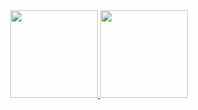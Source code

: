 <div align="center">
  <a href="https://github.com/Madu-dev">
  <img height="140em" src="https://github-readme-stats.vercel.app/api?username=Madu-dev&show_icons=true&theme=dark&include_all_commits=true&count_private=true"/>
  <img height="140em" src="https://github-readme-stats.vercel.app/api/top-langs/?username=Madu-dev&layout=compact&langs_count=7&theme=dark"/>
</div>
